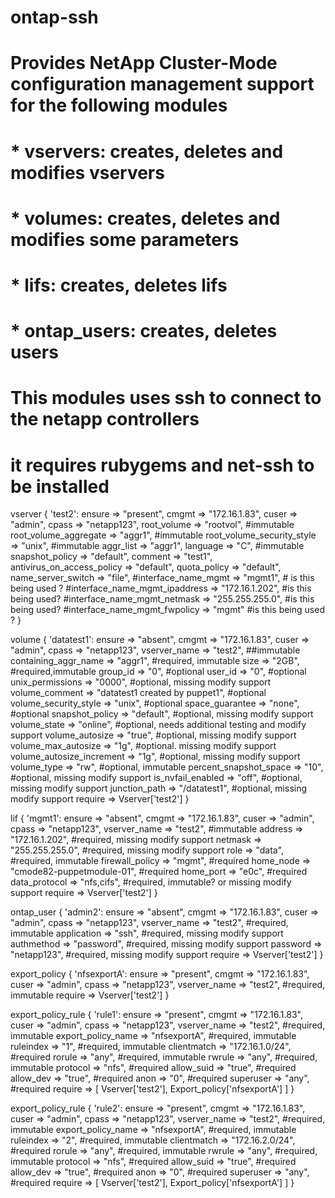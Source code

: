 # ontap-ssh
# Provides NetApp Cluster-Mode configuration management support for the following modules
#  * vservers: creates, deletes and modifies vservers
#  * volumes: creates, deletes and modifies some parameters
#  * lifs: creates, deletes  lifs
#  * ontap_users: creates, deletes users

# This modules uses ssh to connect to the netapp controllers
# it requires rubygems and net-ssh to be installed 


vserver { 'test2':
        ensure => "present",
        cmgmt => "172.16.1.83",
        cuser => "admin",
        cpass => "netapp123",
        root_volume => "rootvol", #immutable
        root_volume_aggregate => "aggr1", #immutable
        root_volume_security_style => "unix", #immutable
        aggr_list => "aggr1",
        language => "C", #immutable
        snapshot_policy => "default",
        comment => "test1",
        antivirus_on_access_policy => "default",
        quota_policy => "default",
        name_server_switch => "file",
        #interface_name_mgmt => "mgmt1", # is this being used ?
        #interface_name_mgmt_ipaddress => "172.16.1.202", #is this being used?
        #interface_name_mgmt_netmask => "255.255.255.0", #is this being used?
        #interface_name_mgmt_fwpolicy => "mgmt" #is this being used ?
}

volume { 'datatest1':
        ensure => "absent",
        cmgmt => "172.16.1.83",
        cuser => "admin",
        cpass => "netapp123",
        vserver_name => "test2", ##immutable
        containing_aggr_name => "aggr1", #required, immutable
        size => "2GB", #required,immutable
        group_id => "0", #optional
        user_id => "0", #optional
        unix_permissions => "0000", #optional, missing modify support
        volume_comment => "datatest1 created by puppet1", #optional
        volume_security_style => "unix", #optional
        space_guarantee => "none", #optional
        snapshot_policy => "default", #optional, missing modify support
        volume_state => "online", #optional, needs additional testing and modify support
        volume_autosize => "true", #optional, missing modify support
        volume_max_autosize => "1g", #optional. missing modify support
        volume_autosize_increment => "1g", #optional, missing modify support
        volume_type => "rw", #optional, immutable 
        percent_snapshot_space => "10", #optional, missing modify support
        is_nvfail_enabled => "off", #optional, missing modify support
        junction_path => "/datatest1", #optional, missing modify support
        require => Vserver['test2']
}


lif { 'mgmt1':
        ensure => "absent",
        cmgmt => "172.16.1.83",
        cuser => "admin",
        cpass => "netapp123",
        vserver_name => "test2", #immutable
        address => "172.16.1.202", #required, missing modify support
        netmask => "255.255.255.0", #required, missing modify support
        role => "data", #required, immutable
        firewall_policy => "mgmt", #required
        home_node => "cmode82-puppetmodule-01", #required
        home_port => "e0c", #required
        data_protocol => "nfs,cifs", #required, immutable? or missing modify support
        require => Vserver['test2']
}

ontap_user { 'admin2':
        ensure => "absent",
        cmgmt => "172.16.1.83",
        cuser => "admin",
        cpass => "netapp123",
        vserver_name => "test2", #required, immutable
        application => "ssh", #required, missing modify support
        authmethod => "password", #required, missing modify support
        password => "netapp123", #required, missing modify support
        require => Vserver['test2']
}

export_policy { 'nfsexportA':
        ensure => "present",
        cmgmt => "172.16.1.83",
        cuser => "admin",
        cpass => "netapp123",
        vserver_name => "test2", #required, immutable
        require => Vserver['test2']
}


export_policy_rule { 'rule1':
        ensure => "present",
        cmgmt => "172.16.1.83",
        cuser => "admin",
        cpass => "netapp123",
        vserver_name => "test2", #required, immutable
        export_policy_name => "nfsexportA", #required, immutable
        ruleindex => "1", #required, immutable
        clientmatch => "172.16.1.0/24", #required
        rorule => "any", #required, immutable
        rwrule => "any", #required, immutable
        protocol => "nfs", #required
        allow_suid => "true", #required
        allow_dev => "true", #required
        anon => "0", #required
        superuser => "any", #required
        require => [ Vserver['test2'], Export_policy['nfsexportA'] ]
}

export_policy_rule { 'rule2':
        ensure => "present",
        cmgmt => "172.16.1.83",
        cuser => "admin",
        cpass => "netapp123",
        vserver_name => "test2", #required, immutable
        export_policy_name => "nfsexportA", #required, immutable
        ruleindex => "2", #required, immutable
        clientmatch => "172.16.2.0/24", #required
        rorule => "any", #required, immutable
        rwrule => "any", #required, immutable
        protocol => "nfs", #required
        allow_suid => "true", #required
        allow_dev => "true", #required
        anon => "0", #required
        superuser => "any", #required
        require => [ Vserver['test2'], Export_policy['nfsexportA'] ]
}

